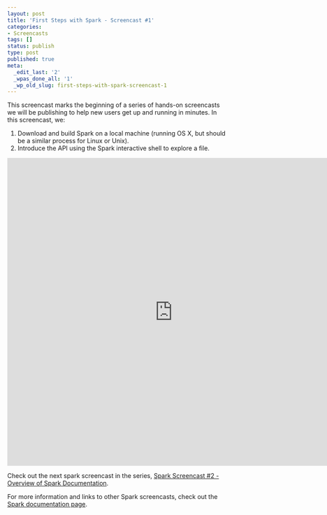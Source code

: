 ```yaml
---
layout: post
title: 'First Steps with Spark - Screencast #1'
categories:
- Screencasts
tags: []
status: publish
type: post
published: true
meta:
  _edit_last: '2'
  _wpas_done_all: '1'
  _wp_old_slug: first-steps-with-spark-screencast-1
---
```

This screencast marks the beginning of a series of hands-on screencasts we will be publishing to help new users get up and running in minutes. In this screencast, we:
<ol>
  <li>Download and build Spark on a local machine (running OS X, but should be a similar process for Linux or Unix).</li>
  <li>Introduce the API using the Spark interactive shell to explore a file.</li>
</ol>

<div class="video-container video-square shadow"><iframe width="755" height="705" src="http://www.youtube.com/embed/KYlLglXD6Ic?autohide=0&showinfo=0" frameborder="0" allowfullscreen></iframe></div>

Check out the next spark screencast in the series, <a href="{{site.url}}screencasts/2-spark-documentation-overview.html">Spark Screencast #2 - Overview of Spark Documentation</a>.

For more information and links to other Spark screencasts, check out the <a href="{{site.url}}documentation.html">Spark documentation page</a>.
